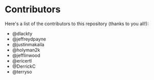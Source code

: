 # Contributors

Here's a list of the contributors to this repository (thanks to you all!):

* @dlackty
* @jeffreydpayne
* @justinmakaila
* @holyman2k
* @jefflinwood
* @ericertl
* @DerrickC
* @terryso
